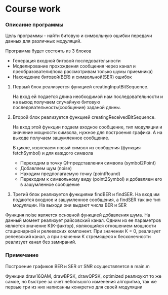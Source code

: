 ﻿# Course work

### Описание программы

Цель программы - найти битовую и символьную ошибки передачи данных для различных модуляций.

Программа будет состоять из 3 блоков
  - Генерация входной битовой последовательности
  - Моделирование прохождения сообщения через канал и преобразователи(пока рассмотривам только шумы приемника)
  - Нахождение битовой(BER) и символьной(SER) ошибок

1. Первый блок реализуется функцией creatingInputBitSequence. 

   На вход ей подается длина необходимой нам последовательности и на выход получаем случайную 
   битовую последовательность(сообщение) заданой длины.



1. Второй блок реализуется функцией creatingReceivedBitSequence. 

   На вход этой функции подаем входное сообщение, тип модуляции и значение мощности символа, нужное для построения графика.
   А на выходе получаем зашумленное сообщение.

   В цикле, извлекаем новый символ из сообщения (функция fetchSymbol) и для каждого символа
     - Переходим в точку QI-представления символа (symbol2Point)
     - Добавляем щум (noise)
     - Находим предполагаемую точку (pointRound)
     - Переходим к символьному виду (point2Symbol) и добавляем его в зашумленное сообщение

1. Третий блок реализуется функциями findBER и findSER. На вход им подаются входное и зашумленное сообщения, а findSER так 
же тип модуляции. На выходи они выдают числа BER и SER

Функция noise является основной функцией добавления шума. На данный момент реализует райсовский канал. Одним из ее параметров 
является значение K(K-фактор), являющийся отношением мощности стационарной и релеевских компонент. При значении К = 0,
реализует релеевский канал, а при значении К стремящеся к бесконечности реализует канал без замираний.


### Примечание

Построение графиков BER и SER от SNR осуществляется в main.m

Функции draw16QAM, drawBPSK, drawQPSK, optimized реализуют то же самое, но быстрее за счет небольшого изменения алгоритма,
так же первые три из них написанны конкретно для своей модуляции